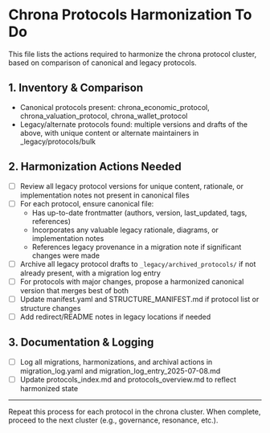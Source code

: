 # Chrona Protocols Harmonization To Do

This file lists the actions required to harmonize the chrona protocol cluster, based on comparison of canonical and legacy protocols.

## 1. Inventory & Comparison
- Canonical protocols present: chrona_economic_protocol, chrona_valuation_protocol, chrona_wallet_protocol
- Legacy/alternate protocols found: multiple versions and drafts of the above, with unique content or alternate maintainers in _legacy/protocols/bulk

## 2. Harmonization Actions Needed
- [ ] Review all legacy protocol versions for unique content, rationale, or implementation notes not present in canonical files
- [ ] For each protocol, ensure canonical file:
    - Has up-to-date frontmatter (authors, version, last_updated, tags, references)
    - Incorporates any valuable legacy rationale, diagrams, or implementation notes
    - References legacy provenance in a migration note if significant changes were made
- [ ] Archive all legacy protocol drafts to `_legacy/archived_protocols/` if not already present, with a migration log entry
- [ ] For protocols with major changes, propose a harmonized canonical version that merges best of both
- [ ] Update manifest.yaml and STRUCTURE_MANIFEST.md if protocol list or structure changes
- [ ] Add redirect/README notes in legacy locations if needed

## 3. Documentation & Logging
- [ ] Log all migrations, harmonizations, and archival actions in migration_log.yaml and migration_log_entry_2025-07-08.md
- [ ] Update protocols_index.md and protocols_overview.md to reflect harmonized state

---

Repeat this process for each protocol in the chrona cluster. When complete, proceed to the next cluster (e.g., governance, resonance, etc.).
